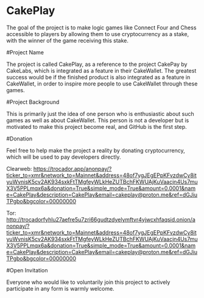 # CakePlay

The goal of the project is to make logic games like Connect Four and Chess accessible to players by allowing them to use cryptocurrency as a stake, with the winner of the game receiving this stake.

#Project Name

The project is called CakePlay, as a reference to the project CakePay by CakeLabs, which is integrated as a feature in their CakeWallet.
The greatest success would be if the finished product is also integrated as a feature in CakeWallet, in order to inspire more people to use CakeWallet through these games.

#Project Background

This is primarily just the idea of one person who is enthusiastic about such games as well as about CakeWallet.
This person is not a developer but is motivated to make this project become real, and GitHub is the first step.

#Donation

Feel free to help make the project a reality by donating cryptocurrency, which will be used to pay developers directly.

Clearweb:
https://trocador.app/anonpay/?ticker_to=xmr&network_to=Mainnet&address=48of7ygJEgEPpKFvzdwCy8ityuWvnisK5cv2AK934sxkFtTMgfeyWLkHeZUTBchFKWUAjKuVaacjn4Us7muX3V5PPLmqx6a&donation=True&simple_mode=True&amount=0.0001&name=CakePlay&description=CakePlay&email=cakeplay@proton.me&ref=dGJiuTPgbo&bgcolor=00000000

Tor:
http://trocadorfyhlu27aefre5u7zri66gudtzdyelymftvr4yjwcxhfaqsid.onion/anonpay/?ticker_to=xmr&network_to=Mainnet&address=48of7ygJEgEPpKFvzdwCy8ityuWvnisK5cv2AK934sxkFtTMgfeyWLkHeZUTBchFKWUAjKuVaacjn4Us7muX3V5PPLmqx6a&donation=True&simple_mode=True&amount=0.0001&name=CakePlay&description=CakePlay&email=cakeplay@proton.me&ref=dGJiuTPgbo&bgcolor=00000000

#Open Invitation

Everyone who would like to voluntarily join this project to actively participate in any form is warmly welcome.
